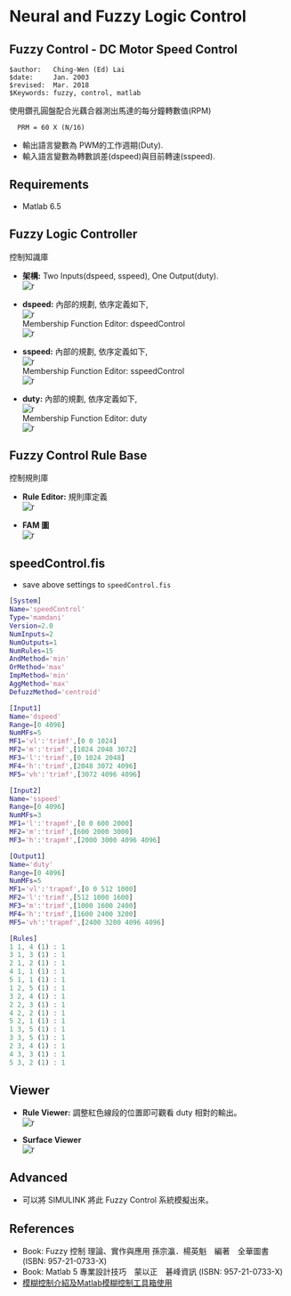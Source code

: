 # Neural and Fuzzy Logic Control

## Fuzzy Control - DC Motor Speed Control

```
$author:   Ching-Wen (Ed) Lai
$date:     Jan. 2003
$revised:  Mar. 2018
$Keywords: fuzzy, control, matlab
```

使用鑽孔圓盤配合光藕合器測出馬達的每分鐘轉數值(RPM)

```
  PRM = 60 X (N/16)
```
- 輸出語言變數為 PWM的工作週期(Duty).
- 輸入語言變數為轉數誤差(dspeed)與目前轉速(sspeed).

## Requirements

- Matlab 6.5

## Fuzzy Logic Controller

控制知識庫

- **架構:** Two Inputs(dspeed, sspeed), One Output(duty).  
  ![r](arch.jpg)

- **dspeed:** 內部的規劃, 依序定義如下,    
  ![r](dspeed1.jpg)    
  Membership Function Editor: dspeedControl    
  ![r](dspeed.jpg)

- **sspeed:** 內部的規劃, 依序定義如下,    
  ![r](sspeed1.jpg)    
  Membership Function Editor: sspeedControl    
  ![r](sspeed.jpg)    
        
- **duty:** 內部的規劃, 依序定義如下,    
  ![r](duty1.jpg)    
  Membership Function Editor: duty    
  ![r](duty.jpg)    

## Fuzzy Control Rule Base

控制規則庫

- **Rule Editor:** 規則庫定義       
  ![r](rule.jpg)

- **FAM 圖**    
  ![r](ruleFAM.jpg)
  
## speedControl.fis

- save above settings to `speedControl.fis`    

<!--<div class="panel-heading"><h3>將上述定義存於 speedControl.fis 檔案內, 儲存內容如下。</h3></div>-->

```matlab
[System]
Name='speedControl'
Type='mamdani'
Version=2.0
NumInputs=2
NumOutputs=1
NumRules=15
AndMethod='min'
OrMethod='max'
ImpMethod='min'
AggMethod='max'
DefuzzMethod='centroid'

[Input1]
Name='dspeed'
Range=[0 4096]
NumMFs=5
MF1='vl':'trimf',[0 0 1024]
MF2='m':'trimf',[1024 2048 3072]
MF3='l':'trimf',[0 1024 2048]
MF4='h':'trimf',[2048 3072 4096]
MF5='vh':'trimf',[3072 4096 4096]

[Input2]
Name='sspeed'
Range=[0 4096]
NumMFs=3
MF1='l':'trapmf',[0 0 600 2000]
MF2='m':'trimf',[600 2000 3000]
MF3='h':'trapmf',[2000 3000 4096 4096]

[Output1]
Name='duty'
Range=[0 4096]
NumMFs=5
MF1='vl':'trapmf',[0 0 512 1000]
MF2='l':'trimf',[512 1000 1600]
MF3='m':'trimf',[1000 1600 2400]
MF4='h':'trimf',[1600 2400 3200]
MF5='vh':'trapmf',[2400 3200 4096 4096]

[Rules]
1 1, 4 (1) : 1
3 1, 3 (1) : 1
2 1, 2 (1) : 1
4 1, 1 (1) : 1
5 1, 1 (1) : 1
1 2, 5 (1) : 1
3 2, 4 (1) : 1
2 2, 3 (1) : 1
4 2, 2 (1) : 1
5 2, 1 (1) : 1
1 3, 5 (1) : 1
3 3, 5 (1) : 1
2 3, 4 (1) : 1
4 3, 3 (1) : 1
5 3, 2 (1) : 1

```

## Viewer

- **Rule Viewer:** 調整紅色線段的位置即可觀看 duty 相對的輸出。     
  ![r](ruleViewer.jpg)

- **Surface Viewer**    
  ![r](ruleFAM.jpg)

## Advanced

- 可以將 SIMULINK 將此 Fuzzy Control 系統模擬出來。    

## References

- Book: Fuzzy 控制 理論、實作與應用 孫宗瀛．楊英魁　編著　全華圖書 (ISBN: 957-21-0733-X)
- Book: Matlab 5 專業設計技巧　蒙以正　碁峰資訊 (ISBN: 957-21-0733-X)
- [模糊控制介紹及Matlab模糊控制工具箱使用](https://kknews.cc/zh-tw/education/e836ky4.html)